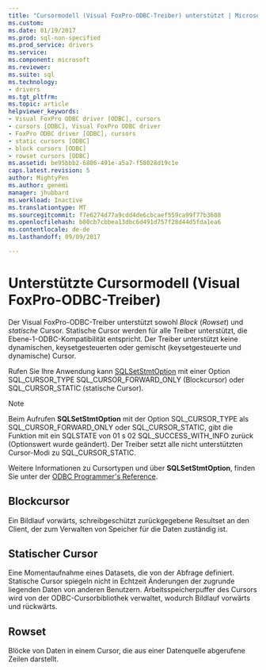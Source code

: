 ```yaml
---
title: "Cursormodell (Visual FoxPro-ODBC-Treiber) unterstützt | Microsoft Docs"
ms.custom: 
ms.date: 01/19/2017
ms.prod: sql-non-specified
ms.prod_service: drivers
ms.service: 
ms.component: microsoft
ms.reviewer: 
ms.suite: sql
ms.technology:
- drivers
ms.tgt_pltfrm: 
ms.topic: article
helpviewer_keywords:
- Visual FoxPro ODBC driver [ODBC], cursors
- cursors [ODBC], Visual FoxPro ODBC driver
- FoxPro ODBC driver [ODBC], cursors
- static cursors [ODBC]
- block cursors [ODBC]
- rowset cursors [ODBC]
ms.assetid: be95bbb2-6886-491e-a5a7-f58028d19c1e
caps.latest.revision: 5
author: MightyPen
ms.author: genemi
manager: jhubbard
ms.workload: Inactive
ms.translationtype: MT
ms.sourcegitcommit: f7e6274d77a9cdd4de6cbcaef559ca99f77b3608
ms.openlocfilehash: b80cb7cbbea13dbc6d491d757f28d44d5fda1ea6
ms.contentlocale: de-de
ms.lasthandoff: 09/09/2017

---
```

# <a name="supported-cursor-model-visual-foxpro-odbc-driver"></a>Unterstützte Cursormodell (Visual FoxPro-ODBC-Treiber)
Der Visual FoxPro-ODBC-Treiber unterstützt sowohl *Block* (*Rowset*) und *statische* Cursor. Statische Cursor werden für alle Treiber unterstützt, die Ebene-1-ODBC-Kompatibilität entspricht. Der Treiber unterstützt keine dynamischen, keysetgesteuerten oder gemischt (keysetgesteuerte und dynamische) Cursor.  
  
 Rufen Sie Ihre Anwendung kann [SQLSetStmtOption](../../odbc/microsoft/sqlsetstmtoption-visual-foxpro-odbc-driver.md) mit einer Option SQL_CURSOR_TYPE SQL_CURSOR_FORWARD_ONLY (Blockcursor) oder SQL_CURSOR_STATIC (statische Cursor).  
  
> [!NOTE]  
>  Beim Aufrufen **SQLSetStmtOption** mit der Option SQL_CURSOR_TYPE als SQL_CURSOR_FORWARD_ONLY oder SQL_CURSOR_STATIC, gibt die Funktion mit ein SQLSTATE von 01 s 02 SQL_SUCCESS_WITH_INFO zurück (Optionswert wurde geändert). Der Treiber setzt alle nicht unterstützten Cursor-Modi zu SQL_CURSOR_STATIC.  
  
 Weitere Informationen zu Cursortypen und über **SQLSetStmtOption**, finden Sie unter der [ODBC Programmer's Reference](../../odbc/reference/odbc-programmer-s-reference.md).  
  
## <a name="block-cursor"></a>Blockcursor  
 Ein Bildlauf vorwärts, schreibgeschützt zurückgegebene Resultset an den Client, der zum Verwalten von Speicher für die Daten zuständig ist.  
  
## <a name="static-cursor"></a>Statischer Cursor  
 Eine Momentaufnahme eines Datasets, die von der Abfrage definiert. Statische Cursor spiegeln nicht in Echtzeit Änderungen der zugrunde liegenden Daten von anderen Benutzern. Arbeitsspeicherpuffer des Cursors wird von der ODBC-Cursorbibliothek verwaltet, wodurch Bildlauf vorwärts und rückwärts.  
  
## <a name="rowset"></a>Rowset  
 Blöcke von Daten in einem Cursor, die aus einer Datenquelle abgerufene Zeilen darstellt.

